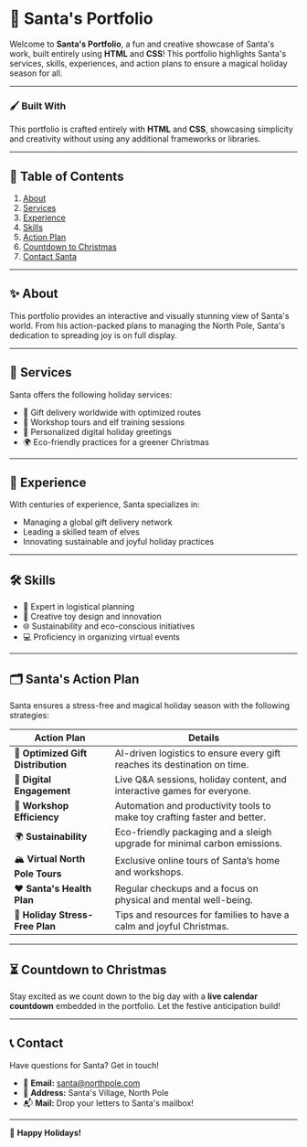 # 🎅 Santa's Portfolio  

Welcome to **Santa's Portfolio**, a fun and creative showcase of Santa's work, built entirely using **HTML** and **CSS**! This portfolio highlights Santa's services, skills, experiences, and action plans to ensure a magical holiday season for all.  

---

### 🖌 Built With  

This portfolio is crafted entirely with **HTML** and **CSS**, showcasing simplicity and creativity without using any additional frameworks or libraries.  

---

## 🌟 Table of Contents

1. [About](#about)
2. [Services](#services)
3. [Experience](#experience)
4. [Skills](#skills)
5. [Action Plan](#action-plan)
6. [Countdown to Christmas](#countdown-to-christmas)
7. [Contact Santa](#contact-santa)

---

## ✨ About  

This portfolio provides an interactive and visually stunning view of Santa's world. From his action-packed plans to managing the North Pole, Santa's dedication to spreading joy is on full display.

---

## 🎁 Services  

Santa offers the following holiday services:  
- 🎄 Gift delivery worldwide with optimized routes  
- 🧝 Workshop tours and elf training sessions  
- 📲 Personalized digital holiday greetings  
- 🌍 Eco-friendly practices for a greener Christmas  

---

## 💼 Experience  

With centuries of experience, Santa specializes in:  
- Managing a global gift delivery network  
- Leading a skilled team of elves  
- Innovating sustainable and joyful holiday practices  

---

## 🛠 Skills  

- 🎅 Expert in logistical planning  
- 🎨 Creative toy design and innovation  
- 🌐 Sustainability and eco-conscious initiatives  
- 💻 Proficiency in organizing virtual events  

---

## 🗂 Santa's Action Plan  

Santa ensures a stress-free and magical holiday season with the following strategies:  

| **Action Plan**               | **Details**                                                                 |  
|--------------------------------|-----------------------------------------------------------------------------|  
| 🎁 **Optimized Gift Distribution** | AI-driven logistics to ensure every gift reaches its destination on time.   |  
| 📱 **Digital Engagement**        | Live Q&A sessions, holiday content, and interactive games for everyone.     |  
| 🧝 **Workshop Efficiency**       | Automation and productivity tools to make toy crafting faster and better.   |  
| 🌍 **Sustainability**            | Eco-friendly packaging and a sleigh upgrade for minimal carbon emissions.   |  
| 🏔 **Virtual North Pole Tours**  | Exclusive online tours of Santa’s home and workshops.                      |  
| ❤️ **Santa's Health Plan**       | Regular checkups and a focus on physical and mental well-being.             |  
| 🌟 **Holiday Stress-Free Plan**  | Tips and resources for families to have a calm and joyful Christmas.        |  

---

## ⏳ Countdown to Christmas  

Stay excited as we count down to the big day with a **live calendar countdown** embedded in the portfolio. Let the festive anticipation build!

---

## 📞 Contact  

Have questions for Santa? Get in touch!  
- 📧 **Email:** santa@northpole.com  
- 🧊 **Address:** Santa's Village, North Pole  
- 📬 **Mail:** Drop your letters to Santa's mailbox!  

---


🎄 **Happy Holidays!**  
